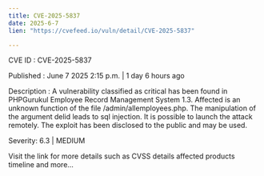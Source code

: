 ```yaml
---
title: CVE-2025-5837
date: 2025-6-7
lien: "https://cvefeed.io/vuln/detail/CVE-2025-5837"

---
```


CVE ID : CVE-2025-5837

Published :  June 7
2025
2:15 p.m. | 1 day
6 hours ago

Description : A vulnerability classified as critical has been found in PHPGurukul Employee Record Management System 1.3. Affected is an unknown function of the file /admin/allemployees.php. The manipulation of the argument delid leads to sql injection. It is possible to launch the attack remotely. The exploit has been disclosed to the public and may be used.

Severity: 6.3 | MEDIUM

Visit the link for more details
such as CVSS details
affected products
timeline
and more...
